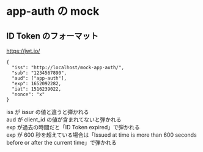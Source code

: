 
# app-auth の mock

## ID Token のフォーマット

https://jwt.io/

```
{
  "iss": "http://localhost/mock-app-auth/",
  "sub": "1234567890",
  "aud": ["app-auth"],
  "exp": 1652092282,
  "iat": 1516239022,
  "nonce": "x"
}
```

iss が issur の値と違うと弾かれる  
aud が client_id の値が含まれてないと弾かれる  
exp が過去の時間だと「ID Token expired」で弾かれる  
exp が 600 秒を超えている場合は「Issued at time is more than 600 seconds before or after the current time」で弾かれる  
